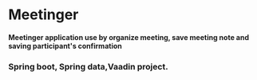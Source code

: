 # Meetinger

#### Meetinger application use by organize meeting, save meeting note and saving participant's confirmation

### Spring boot, Spring data,Vaadin project.

 
